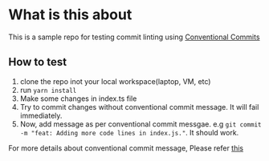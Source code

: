 # What is this about
This is a sample repo for testing commit linting using [Conventional Commits](https://www.conventionalcommits.org/en/v1.0.0/)
## How to test
1. clone the repo inot your local workspace(laptop, VM, etc)
2. run `yarn install`
3. Make some changes in index.ts file
4. Try to commit changes without conventional commit message. It will fail immediately.
5. Now, add message as per conventional commit messgae. e.g `git commit -m "feat: Adding more code lines in index.js."`. It should work.

For more details about conventional commit message, Please refer [this](https://www.conventionalcommits.org/en/v1.0.0/)
